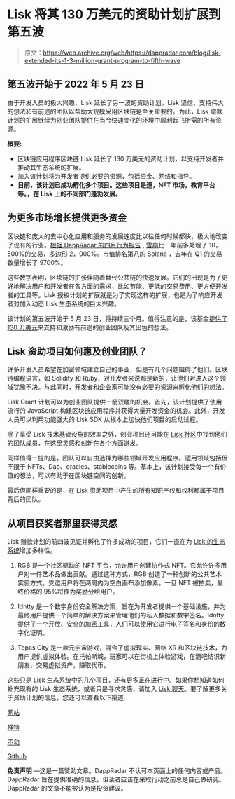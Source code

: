# Lisk 将其 130 万美元的资助计划扩展到第五波

> 原文：<https://web.archive.org/web/https://dappradar.com/blog/lisk-extended-its-1-3-million-grant-program-to-fifth-wave>

## 第五波开始于 2022 年 5 月 23 日

由于开发人员的极大兴趣，Lisk 延长了另一波的资助计划。Lisk 坚信，支持伟大的想法和有前途的团队以帮助大规模采用区块链是至关重要的。为此，Lisk 赠款计划的扩展继续为创业团队提供在当今快速变化的环境中顺利起飞所需的所有资源。

**概要:**

*   区块链应用程序区块链 Lisk 延长了 130 万美元的资助计划，以支持开发者并推动其生态系统的扩展。
*   加入该计划将为开发者提供必要的资源，包括资金、网络和指导。
*   **目前，该计划已成功孵化多个项目。这些项目是道，NFT 市场，教育平台等。，在 Lisk 上的不同部门蓬勃发展。**

## 为更多市场增长提供更多资金

区块链和庞大的去中心化应用和服务的发展速度比以往任何时候都快，极大地改变了现有的行业。[根据 DappRadar 的四月行为报告](https://web.archive.org/web/20221227175507/https://dappradar.com/blog/behavior-report-macroeconomic-events-accelerate-crypto-adoption-and-regulations) , [雪崩](https://web.archive.org/web/20221227175507/https://dappradar.com/rankings/protocol/avalanche)比一年前多处理了 10，500%的交易，[多边形](https://web.archive.org/web/20221227175507/https://dappradar.com/rankings/protocol/polygon) 2，000%。市值排名第八的 Solana ，去年在 Q1 的交易数量增长了 9700%。

这些数字表明，区块链的扩张伴随着替代公共链的快速发展。它们的出现是为了更好地解决用户和开发者在各方面的需求，比如节能、更低的交易费用、更方便开发者的工具等。Lisk 授权计划的扩展就是为了实现这样的扩展，也是为了响应开发者对加入动态 Lisk 生态系统的巨大兴趣。

该计划的第五波开始于 5 月 23 日，将持续三个月。值得注意的是，该基金[提供了 130 万美元](https://web.archive.org/web/20221227175507/https://lisk.com/grant-program)来支持和激励有前途的创业团队及其出色的想法。

## Lisk 资助项目如何惠及创业团队？

许多开发人员希望在加密领域建立自己的事业，但是有几个问题阻碍了他们。区块链编程语言，如 Solidity 和 Ruby，对开发者来说都是新的，让他们对进入这个领域犹豫不决。与此同时，开发者和企业家可能没有必要的资源来孵化他们的想法。

Lisk Grant 计划可以为创业团队提供一箭双雕的机会。首先，该计划提供了使用流行的 JavaScript 构建区块链应用程序并获得大量开发资金的机会。此外，开发人员可以利用功能强大的 Lisk SDK 从根本上加快他们项目的启动过程。

除了享受 Lisk 技术基础设施的效率之外，创业项目还可能在 [Lisk 社区](https://web.archive.org/web/20221227175507/https://lisk.chat/)中找到他们的团队成员，在这里灵感和创新在各个方面迸发。

同样值得一提的是，团队可以自由选择为哪些领域开发应用程序。适用领域包括但不限于 NFTs、Dao、oracles、stablecoins 等。基本上，该计划接受每一个有价值的想法，可以有助于在区块链空间的创新。

最后但同样重要的是，在 Lisk 资助项目中产生的所有知识产权和权利都属于项目背后的团队。

## 从项目获奖者那里获得灵感

Lisk 赠款计划的前四波见证并孵化了许多成功的项目，它们一直在为 [Lisk 的生态系统](https://web.archive.org/web/20221227175507/https://lisk.com/ecosystem)增加多样性。

1.  RGB 是一个社区驱动的 NFT 平台，允许用户创建协作式 NFT。它允许许多用户对一件艺术品做出贡献。通过这种方式，RGB 创造了一种创新的公共艺术实验方式。受邀用户将在两周内为空白画布添加像素。一旦 NFT 被拍卖，最终价格的 95%将作为奖励分给用户。

2.  Idntty 是一个数字身份安全解决方案，旨在为开发者提供一个基础设施，并为最终用户提供一个简单的解决方案来管理他们的私人数据和数字签名。Idntty 提供了一个开放、安全的加密工具，人们可以使用它进行电子签名和身份的数字化证明。

3.  Topas City 是一款元宇宙游戏，混合了虚拟现实、网络 XR 和区块链技术，为用户提供虚拟体验。在托帕斯城，玩家可以在街机上体验游戏，在酒吧结识新朋友，交易虚拟资产，赚取代币。

这些只是 Lisk 生态系统中的几个项目，还有更多正在进行中。如果你想知道如何补充现有的 Lisk 生态系统，或者只是寻求灵感，请加入 [Lisk 聊天](https://web.archive.org/web/20221227175507/https://lisk.chat/)。要了解更多关于资助计划的信息，您还可以查看以下渠道:

[网站](https://web.archive.org/web/20221227175507/https://lisk.com/)

[推特](https://web.archive.org/web/20221227175507/https://twitter.com/LiskHQ)

[不和](https://web.archive.org/web/20221227175507/https://discord.com/invite/7EKWJ7b)

[Github](https://web.archive.org/web/20221227175507/https://github.com/LiskHQ)

**免责声明** —这是一篇赞助文章。DappRadar 不认可本页面上的任何内容或产品。DappRadar 旨在提供准确的信息，但读者应该在采取行动之前总是自己做研究。DappRadar 的文章不能被认为是投资建议。